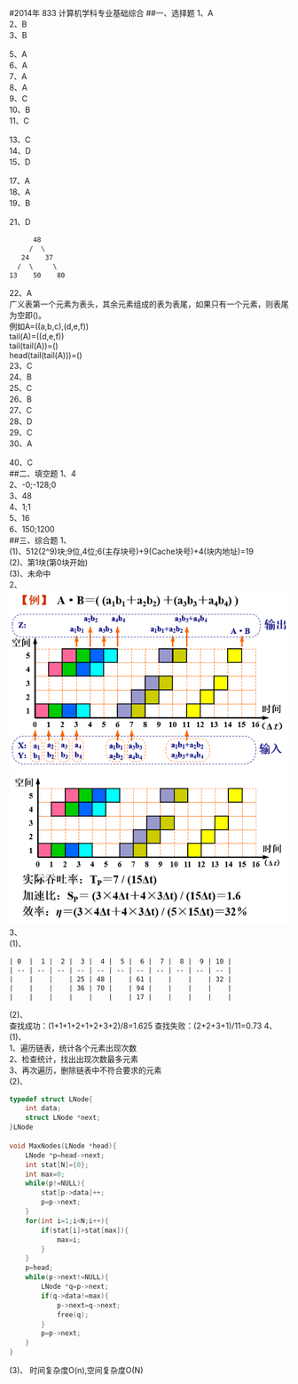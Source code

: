 #2014年 833 计算机学科专业基础综合
##一、选择题
1、A  
2、B  
3、B  
  
5、A  
6、A  
7、A  
8、A  
9、C  
10、B  
11、C  
  
13、C  
14、D  
15、D  
  
17、A  
18、A  
19、B  
  
21、D  
```   
      48
     /  \
   24    37  
  /  \     \
13    50    80  

```
22、A  
广义表第一个元素为表头，其余元素组成的表为表尾，如果只有一个元素，则表尾为空即()。  
例如A=((a,b,c),(d,e,f))  
tail(A)=((d,e,f))  
tail(tail(A))=()  
head(tail(tail(A)))=()  
23、C  
24、B  
25、C  
26、B  
27、C  
28、D  
29、C  
30、A  
  
40、C  
##二、填空题
1、4  
2、-0;-128;0  
3、48  
4、1;1  
5、16  
6、150;1200  
##三、综合题
1、  
(1)、512(2^9)块;9位,4位;6(主存块号)+9(Cache块号)+4(块内地址)=19  
(2)、第1块(第0块开始)  
(3)、未命中  
2、  
![](https://raw.githubusercontent.com/AxisRay/CS-EXAM-833/master/img/2014-1.png)  
![](https://raw.githubusercontent.com/AxisRay/CS-EXAM-833/master/img/2014-2.png)  
3、  
(1)、  
```
| 0  |  1 |  2 |  3 |  4 |  5 |  6 |  7 |  8 |  9 | 10 |
| -- | -- | -- | -- | -- | -- | -- | -- | -- | -- | -- |
|    |    |    | 25 | 48 |    | 61 |    |    |    | 32 |
|    |    |    | 36 | 70 |    | 94 |    |    |    |    |
|    |    |    |    |    |    | 17 |    |    |    |    |
```
(2)、  
查找成功：(1+1+1+2+1+2+3+2)/8=1.625
查找失败：(2+2+3+1)/11=0.73
4、  
(1)、  
1、遍历链表，统计各个元素出现次数  
2、检查统计，找出出现次数最多元素  
3、再次遍历，删除链表中不符合要求的元素  
(2)、  
```c
typedef struct LNode{
    int data;
    struct LNode *next;
}LNode

void MaxNodes(LNode *head){
    LNode *p=head->next;
    int stat[N]={0};
    int max=0;
    while(p!=NULL){
        stat[p->data]++;
        p=p->next;
    }
    for(int i=1;i<N;i++){
        if(stat[i]>stat[max]){
            max=i;
        }
    }
    p=head;
    while(p->next!=NULL){
        LNode *q=p->next;
        if(q->data!=max){
            p->next=q->next;
            free(q);
        }
        p=p->next;
    }
}
```
(3)、  时间复杂度O(n),空间复杂度O(N)
